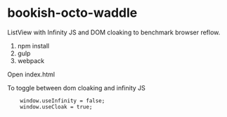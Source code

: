 # bookish-octo-waddle
ListView with Infinity JS and DOM cloaking to benchmark browser reflow. 

1. npm install
2. gulp
3. webpack

Open index.html

To toggle between dom cloaking and infinity JS

```
    window.useInfinity = false;
    window.useCloak = true;
```
